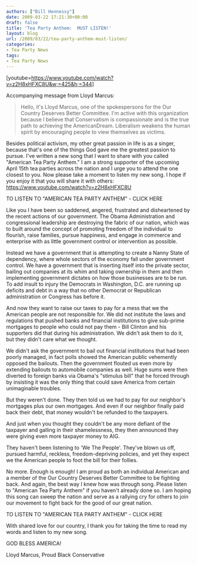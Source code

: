 ```yaml
---
authors: ["Bill Hennessy"]
date: 2009-03-22 17:21:30+00:00
draft: false
title: 'Tea Party Anthem:  MUST LISTEN!'
layout: blog
url: /2009/03/22/tea-party-anthem-must-listen/
categories:
- Tea Party News
tags:
- Tea Party News
---
```


[youtube=https://www.youtube.com/watch?v=z2H8xHFXC8U&w;=425&h;=344]

Accompanying message from Lloyd Marcus:


> Hello, it's Lloyd Marcus, one of the spokespersons for the Our Country Deserves Better Committee.  I'm active with this organization because I believe that Conservatism is compassionate and is the true path to achieving the AmericanDream. Liberalism weakens the human spirit by encouraging people to view themselves as victims.

Besides political activism, my other great passion in life is as a singer, because that's one of the things God gave me the greatest passion to pursue.  I've written a new song that I want to share with you called "American Tea Party Anthem."  I am a strong supporter of the upcoming April 15th tea parties across the nation and I urge you to attend the one closest to you.  Now please take a moment to listen my new song.  I hope if you enjoy it that you will share it with others:  https://www.youtube.com/watch?v=z2H8xHFXC8U

TO LISTEN TO "AMERICAN TEA PARTY ANTHEM" - CLICK HERE

Like you I have been so saddened, angered, frustrated and disheartened by the recent actions of our government.  The Obama Administration and congressional leadership are destroying the fabric of our nation, which was to built around the concept of promoting freedom of the individual to flourish, raise families, pursue happiness, and engage in commerce and enterprise with as little government control or intervention as possible.

Instead we have a government that is attempting to create a Nanny State of dependency, where whole sectors of the economy fall under government control.  We have a government that is inserting itself into the private sector, bailing out companies at its whim and taking ownership in them and then implementing government dictates on how those businesses are to be run.  To add insult to injury the Democrats in Washington, D.C. are running up deficits and debt in a way that no other Democrat or Republican administration or Congress has before it.

And now they want to raise our taxes to pay for a mess that we the American people are not responsible for.  We did not institute the laws and regulations that pushed banks and financial institutions to give sub-prime mortgages to people who could not pay them - Bill Clinton and his supporters did that during his administration.  We didn't ask them to do it, but they didn't care what we thought.

We didn't ask the government to bail out financial institutions that had been poorly managed, in fact polls showed the American public vehemently opposed the bailouts.  Then the government flouted us even more by extending bailouts to automobile companies as well.  Huge sums were then diverted to foreign banks via Obama's "stimulus bill" that he forced through by insisting it was the only thing that could save America from certain unimaginable troubles.

But they weren't done.  They then told us we had to pay for our neighbor's mortgages plus our own mortgages.  And even if our neighbor finally paid back their debt, that money wouldn't be refunded to the taxpayers.

And just when you thought they couldn't be any more defiant of the taxpayer and galling in their shamelessness, they then announced they were giving even more taxpayer money to AIG.

They haven't been listening to 'We The People'.  They've blown us off, pursued harmful, reckless, freedom-depriving policies, and yet they expect we the American people to foot the bill for their follies.

No more.  Enough is enough!  I am proud as both an individual American and a member of the Our Country Deserves Better Committee to be fighting back.  And again, the best way I knew how was through song.  Please listen to "American Tea Party Anthem" if you haven't already done so.  I am hoping this song can sweep the nation and serve as a rallying cry for others to join our movement to fight back for the good of our great nation.

TO LISTEN TO "AMERICAN TEA PARTY ANTHEM" - CLICK HERE

With shared love for our country, I thank you for taking the time to read my words and listen to my new song.

GOD BLESS AMERICA!

Lloyd Marcus, Proud Black Conservative
